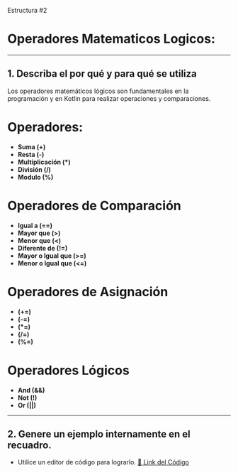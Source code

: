 Estructura #2

# Operadores Matematicos Logicos:

---

## 1. Describa el por qué y para qué se utiliza

Los operadores matemáticos lógicos son fundamentales en la programación y en Kotlin para realizar
operaciones y comparaciones.

# Operadores:

- **Suma (+)**
- **Resta (-)**
- **Multiplicación (*)**
- **División (/)**
- **Modulo (%)**

# Operadores de Comparación

- **Igual a (==)**
- **Mayor que (>)**
- **Menor que (<)**
- **Diferente de (!=)**
- **Mayor o Igual que (>=)**
- **Menor o Igual que (<=)**

# Operadores de Asignación

- **(+=)**
- **(-=)**
- **(*=)**
- **(/=)**
- **(%=)**

# Operadores Lógicos

- **And (&&)**
- **Not (!)**
- **Or (||)**

---

## 2. Genere un ejemplo internamente en el recuadro.

- Utilice un editor de código para lograrlo.
  [🔗 Link del Código](https://pl.kotl.in/mywCjRVjV)
